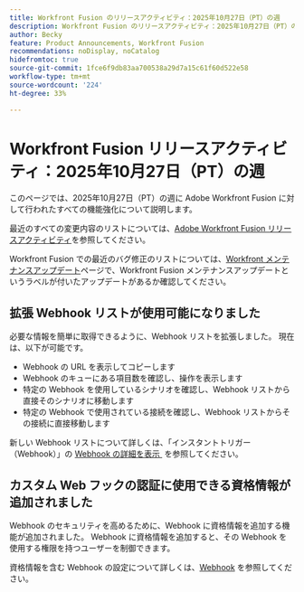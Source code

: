 ```yaml
---
title: Workfront Fusion のリリースアクティビティ：2025年10月27日（PT）の週
description: Workfront Fusion のリリースアクティビティ：2025年10月27日（PT）の週
author: Becky
feature: Product Announcements, Workfront Fusion
recommendations: noDisplay, noCatalog
hidefromtoc: true
source-git-commit: 1fce6f9db83aa700538a29d7a15c61f60d522e58
workflow-type: tm+mt
source-wordcount: '224'
ht-degree: 33%

---
```


# Workfront Fusion リリースアクティビティ：2025年10月27日（PT）の週

このページでは、2025年10月27日（PT）の週に Adobe Workfront Fusion に対して行われたすべての機能強化について説明します。

最近のすべての変更内容のリストについては、[Adobe Workfront Fusion リリースアクティビティ](/help/workfront-fusion/fusion-product-releases/fusion-release-activity.md)を参照してください。

Workfront Fusion での最近のバグ修正のリストについては、[Workfront メンテナンスアップデート](https://experienceleague.adobe.com/ja/docs/workfront-known-issues/releases/current-updates)ページで、Workfront Fusion メンテナンスアップデートというラベルが付いたアップデートがあるか確認してください。

## 拡張 Webhook リストが使用可能になりました

必要な情報を簡単に取得できるように、Webhook リストを拡張しました。 現在は、以下が可能です。

* Webhook の URL を表示してコピーします
* Webhook のキューにある項目数を確認し、操作を表示します
* 特定の Webhook を使用しているシナリオを確認し、Webhook リストから直接そのシナリオに移動します
* 特定の Webhook で使用されている接続を確認し、Webhook リストからその接続に直接移動します

新しい Webhook リストについて詳しくは、「インスタントトリガー（Webhook）」の [Webhook の詳細を表示 &#x200B;](/help/workfront-fusion/references/modules/webhooks-reference.md#view-webhook-details) を参照してください。

## カスタム Web フックの認証に使用できる資格情報が追加されました

Webhook のセキュリティを高めるために、Webhook に資格情報を追加する機能が追加されました。 Webhook に資格情報を追加すると、その Webhook を使用する権限を持つユーザーを制御できます。

資格情報を含む Webhook の設定について詳しくは、[Webhook](/help/workfront-fusion/references/apps-and-modules/universal-connectors/webhooks-updated.md) を参照してください。

